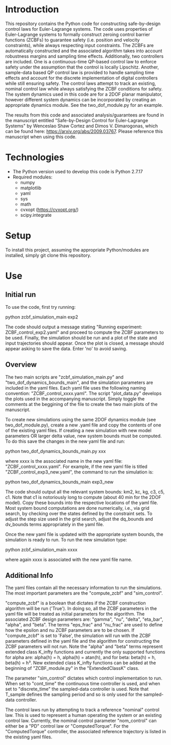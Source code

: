# Introduction

This repository contains the Python code for constructing safe-by-design control laws for Euler-Lagrange systems. The code uses properties of Euler-Lagrange systems to formally construct zeroing control barrier functions (ZCBFs) to guarantee safety (i.e. position and velocity constraints), while always respecting input constraints. The ZCBFs are automatically constructed and the associated algorithm takes into account robustness margins and sampling time effects. Additionally, two controllers are included. One is a continuous-time QP-based control law to enforce safety under the assumption that the control is locally Lipschitz. Another, sample-data based QP control law is provided to handle sampling time effects and account for the discrete implementation of digital controllers while still ensuring safety. The control laws attempt to track an existing, nominal control law while always satisfying the ZCBF conditions for safety. The system dynamics used in this code are for a 2DOF planar manipulator, however different system dynamics can be incorporated by creating an appropriate dynamics module. See the two_dof_module.py for an example.

The results from this code and associated analysis/guarantees are found in the manuscript entitled "Safe-by-Design Control for Euler-Lagrange Systems" by Wenceslao Shaw Cortez and Dimos V. Dimarogonas, which can be found here: https://arxiv.org/abs/2009.03767. Please reference this manuscript when using this code.

# Technologies

- The Python version used to develop this code is Python 2.7.17
- Required modules:
  - numpy
  - matplotlib
  - yaml
  - sys
  - math
  - cvxopt (https://cvxopt.org/)
  - scipy.integrate
  
# Setup

To install this project, assuming the appropriate Python/modules are installed, simply git clone this repository.

# Use

## Initial run

To use the code, first try running:

python zcbf_simulation_main exp2

The code should output a message stating "Running experiment: ZCBF_control_exp2.yaml" and proceed to compute the ZCBF parameters to be used. Finally, the simulation should be run and a plot of the state and input trajectories should appear. Once the plot is closed, a message should appear asking to save the data. Enter 'no' to avoid saving.

## Overview

The two main scripts are "zcbf_simulation_main.py" and "two_dof_dynamics_bounds_main", and the simulation parameters are included in the yaml files. Each yaml file uses the following naming convention: "ZCBF_control_xxxx.yaml". The script "plot_data.py" develops the plots used in the accompanying manuscript. Simply toggle the comments at the beggining of the file to create the two main plots of the manuscript.

To create new simulations using the same 2DOF dynamics module (see two_dof_module.py), create a new .yaml file and copy the contents of one of the existing yaml files. If creating a new simulation with new model parameters OR larger delta value, new system bounds must be computed. To do this save the changes in the new yaml file and run:

python two_dof_dynamics_bounds_main.py xxx

where xxxx is the associated name in the new yaml file: "ZCBF_control_xxxx.yaml". For example, if the new yaml file is titled "ZCBF_control_exp3_new.yaml", the command to run the simulation is: 

python two_dof_dynamics_bounds_main exp3_new

The code should output all the relevant system bounds: km2, kc, kg, c3, c5, c1. Note that c1 is notoriously long to compute (about 40 min for the 2DOF model). Copy these bounds into the respective locations of the yaml file. Most system bound computations are done numerically, i.e., via grid search, by checking over the states defined by the constraint sets. To adjust the step size used in the grid search, adjust the dq_bounds and dv_bounds terms appropriately in the yaml file.

Once the new yaml file is updated with the appropriate system bounds, the simulation is ready to run. To run the new simulation type: 

python zcbf_simulation_main xxxx

where again xxxx is associated with the new yaml file name.

## Additional Info

The yaml files contain all the necessary information to run the simulations. The most important parameters are the "compute_zcbf" and "sim_control".

"compute_zcbf" is a boolean that dictates if the ZCBF construction algorithm will be run ('True'). In doing so, all the ZCBF parameters in the yaml file will be treated as initial parameters for the algorithm. The associated ZCBF design parameters are: "gamma", "nu", "delta", "eta_bar", "alpha", and "beta". The terms "eps_frac" and "nu_frac" are used to define how the epsilon and nu ZCBF parameters are to be chosen. If "compute_zcbf" is set to 'False', the simulation will run with the ZCBF parameters defined in the yaml file and the algorithm for constructing the ZCBF parameters will not run. Note the "alpha" and "beta" terms represent extended class K_infty functions and currently the only supported functions for alpha are: alpha(h) = h, alpha(h) = atan(h), and for beta: beta(h) = h, beta(h) = h³. New extended class K_infty functions can be added at the beginning of "ZCBF_module.py" in the "ExtendedClassK" class.

The parameter "sim_control" dictates which control implementation to run. When set to "cont_time" the continuous time controller is used, and when set to "discrete_time" the sampled-data controller is used. Note that T_sample defines the sampling period and so is only used for the sampled-data controller.

The control laws run by attempting to track a reference "nominal" control law. This is used to represent a human operating the system or an existing control law. Currently, the nominal control parameter "nom_control" can either be a "PD" control law or "ComputedTorque". For the "ComputedTorque" controller, the associated reference trajectory is listed in the existing yaml files.











